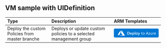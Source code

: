 ## VM sample with UIDefinition


| Type | Description | ARM Templates | 
|:-------------------------|:-------------|:-------------|
| Deploy the custom Policies from master branche| Deploys or update custom policies to a selected management group |[![Deploy To Azure](https://raw.githubusercontent.com/Azure/azure-quickstart-templates/master/1-CONTRIBUTION-GUIDE/images/deploytoazure.svg?sanitize=true)](https://portal.azure.com/#blade/Microsoft_Azure_CreateUIDef/CustomDeploymentBlade/uri/https%3A%2F%2Fraw.githubusercontent.com%2FMathieuRietman%2Fmr-azure-arm-templates%2Fmaster%2FvmTemplate%2Ftemplate.json/createUIDefinitionUri/https%3A%2F%2Fraw.githubusercontent.com%2FMathieuRietman%2Fmr-azure-arm-templates%2Fmaster%2FvmTemplate%2FcreateUIDefinition.json) | 